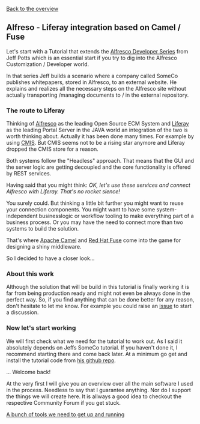 [Back to the overview](../index.md)

## Alfreso - Liferay integration based on Camel / Fuse
Let's start with a Tutorial that extends the [Alfresco Developer Series](https://ecmarchitect.com/alfresco-developer-series) from Jeff Potts which is an essential start if you try to dig into the Alfresco Customization / Developer world.

In that series Jeff builds a scenario where a company called SomeCo publishes whitepapers, stored in Alfresco, to an external website. He explains and realizes all the necessary steps on the Alfresco site without actually transporting /managing documents to / in the external repository.

### The route to Liferay
Thinking of [Alfresco](https://en.wikipedia.org/wiki/Alfresco_Software) as the leading Open Source ECM System and [Liferay](https://en.wikipedia.org/wiki/Liferay) as the leading Portal Server in the JAVA world an integration of the two is worth thinking about. Actually it has been done many times. For example by using [CMIS](https://en.wikipedia.org/wiki/Content_Management_Interoperability_Services). But CMIS seems not to be a rising star anymore and Liferay dropped the CMIS store for a reason.

Both systems follow the "Headless" approach. That means that the GUI and the server logic are getting decoupled and the core functionality is offered by REST services.

Having said that you might think: *OK, let's use these services and connect Alfresco with Liferay. That's no rocket sience!*

You surely could. But thinking a little bit further you might want to reuse your connection components. You might want to have some system-independent businesslogic or workflow tooling to make everything part of a business process. Or you may have the need to connect more than two systems to build the solution.

That's where [Apache Camel](https://en.wikipedia.org/wiki/Apache_Camel) and [Red Hat Fuse](https://en.wikipedia.org/wiki/Fuse_ESB) come into the game for designing a shiny middleware.

So I decided to have a closer look...

### About this work
Although the solution that will be build in this tutorial is finally working it is far from being production ready and might not even be always done in the perfect way. So, if you find anything that can be done better for any reason, don't hesitate to let me know. For example you could raise an [issue](https://github.com/akreienbring/akreienbring.github.io/issues) to start a discussion.

### Now let's start working
We will first check what we need for the tutorial to work out. As I said it absolutely depends on Jeffs SomeCo tutorial. If you haven't done it, I recommend starting there and come back later. 
At a minimum go get and install the tutorial code from [his github repo](https://github.com/jpotts/alfresco-developer-series).

... Welcome back! 

At the very first I will give you an overview over all the main software I used in the process. Needless to say that I guarantee anything. Nor do I support the things we will create here. It is allways a good idea to checkout the respective Community Forum if you get stuck.

[A bunch of tools we need to get up and running](softwarestack.md)



